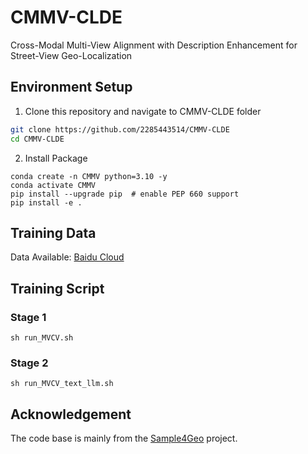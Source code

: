 # CMMV-CLDE

Cross-Modal Multi-View Alignment with Description Enhancement for Street-View Geo-Localization

## Environment Setup

1. Clone this repository and navigate to CMMV-CLDE folder
```bash
git clone https://github.com/2285443514/CMMV-CLDE
cd CMMV-CLDE
```

2. Install Package
```Shell
conda create -n CMMV python=3.10 -y
conda activate CMMV
pip install --upgrade pip  # enable PEP 660 support
pip install -e .
```

## Training Data
Data Available: [Baidu Cloud](https://pan.baidu.com/s/1Ldv-KuwoxpTzMCcn8uC4qg?pwd=81pz)


## Training Script

### Stage 1

```Shell
sh run_MVCV.sh
```

### Stage 2

```Shell
sh run_MVCV_text_llm.sh
```

## Acknowledgement
The code base is mainly from the [Sample4Geo](https://github.com/Skyy93/Sample4Geo) project.

